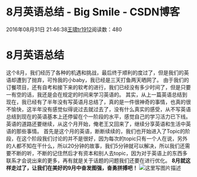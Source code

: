 # 8月英语总结 - Big Smile - CSDN博客
2016年08月31日 21:46:38[王啸tr1912](https://me.csdn.net/tr1912)阅读数：480
# 8月英语总结
这个8月，我们经历了各种的机遇和挑战，最后终于顺利的度过了，但是我们的英语却遭到了抛弃，可怜我的小baby，我已经是三天打鱼两天晒网了。
由于我们的订餐项目，还有自考和接下来的软考的进行，我们已经没有多少时间了，但是只要一有空的话，我还是会在规定的时间来学习英语的。
其实，从上一篇英语总结到现在，我已经有了半年没有写英语月总结了，真的是一件很神奇的事情，也真的很不愉快，这半年没有感觉似得说过去就过去了，没有什么真实的感受，从不写英语总结到现在的英语基本上还停留在个一阶段的水平，感觉自己的学习活力已下线。
英语的道路还要继续，从这个月开始，俺老王又回来了，继续分享英语和生活中英语的那些事情。
首先是这个月的英语，断断续续的，我们也开始进入了Topic的阶段，在这个阶段我们讨论的并不是很好，因为每次的topic只有一个人在说，另外的人都不知在干什么，所以20分钟的故事，我们5分钟就可以解决，所以我们还需要不断的听，不断的记住然后才有资本和别人去topic，因为对于英语上的东西多联系才会说出来的更多，再有就是关于话题的问题我们还要在进行优化。
**8月就这样走过了，让我们在美好的9月中奋发图强，奋勇拼搏吧！**
![这里写图片描述](https://img-blog.csdn.net/20160831214625253)
